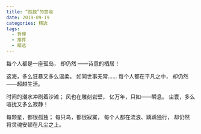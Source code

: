 ```yaml
---
title: “孤独”的意境
date: 2019-09-19
categories: 精选
tags:
  - 哲理
  - 推荐
  - 精选
---
```

 
每个人都是一座孤岛，
却仍然
——诗意的栖居！
<!--more-->
这海，多么狂暴又多么温柔。
如同世事无常……
每个人都在平凡之中，
却仍然
——超越生活。

时间的潮水冲刷着沙滩；
风也在雕刻岩壁，
亿万年，只如——瞬息。
尘寰，多么喧扰又多么寂静！

每颗星，都很孤独；
每只鸟，都很寂寞，
每个人都在流浪、踽踽独行，
却仍然
将灵魂安顿在凡尘之上。